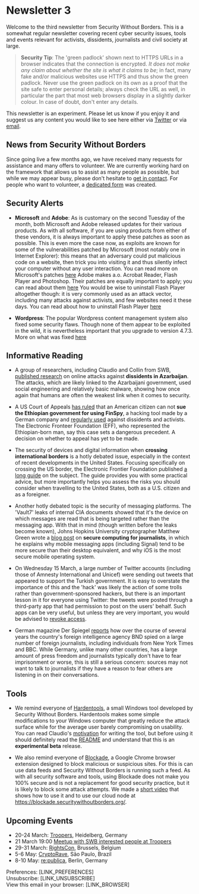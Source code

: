 # Newsletter 3

Welcome to the third newsletter from Security Without Borders. This is a somewhat regular newsletter covering recent cyber security issues, tools and events relevant for activists, dissidents, journalists and civil society at large.

> **Security Tip**: The 'green padlock' shown next to HTTPS URLs in a browser indicates that the connection is encrypted. *It does not make any claim about whether the site is what it claims to be*; in fact, many fake and/or malicious websites use HTTPS and thus show the green padlock. Never use the green padlock on its own as a proof that the site safe to enter personal details; always check the URL as well, in particular the part that most web browsers display in a slightly darker colour. In case of doubt, don't enter any details.

This newsletter is an experiment. Please let us know if you enjoy it and suggest us any content you would like to see here either via [Twitter](https://twitter.com/swborders) or via [email](mailto:info@securitywithoutborders.org).

## News from Security Without Borders

Since going live a few months ago, we have received many requests for assistance and many offers to volunteer. We are currently working hard on the framework that allows us to assist as many people as possible, but while we may appear busy, please don't hesitate to [get in contact](mailto:info@securitywithoutborders.org).
For people who want to volunteer, a [dedicated form](https://securitywithoutborders.org/volunteer.html) was created.

## Security Alerts

- **Microsoft** and **Adobe**: As is customary on the second Tuesday of the month, both Microsoft and Adobe released updates for their various products. As with all software, if you are using products from either of these vendors, it is always important to apply these patches as soon as possible. This is even more the case now, as exploits are known for some of the vulnerabilities patched by Microsoft (most notably one in Internet Explorer): this means that an adversary could put malicious code on a website, then trick you into visiting it and thus silently infect your computer without any user interaction. You can read more on Microsoft's patches [here]( https://technet.microsoft.com/en-us/library/security/ms17-mar)
 Adobe makes a.o. Acrobat Reader, Flash Player and Photoshop. Their patches are equally important to apply; you can read about them [here](https://helpx.adobe.com/security.html) You would be wise to uninstall Flash Player altogether though: it is very commonly used as an attack vector, including many attacks against activists, and few websites need it these days. You can read about how to uninstall Flash Player [here](https://www.grahamcluley.com/update-adobe-flash-uninstall-completely/)

- **Wordpress**: The popular Wordpress content management system also fixed some security flaws. Though none of them appear to be exploited in the wild, it is nevertheless important that you upgrade to version 4.7.3. More on what was fixed [here](https://codex.wordpress.org/Version_4.7.3)

## Informative Reading

- A group of researchers, including Claudio and Collin from SWB, [published research](https://medium.com/amnesty-insights/false-friends-how-fake-accounts-and-crude-malware-targeted-dissidents-in-azerbaijan-9b6594cafe60) on online attacks against **dissidents in Azarbaijan**. The attacks, which are likely linked to the Azarbaijani government, used social engineering and relatively basic malware, showing how once again that humans are often the weakest link when it comes to security.

- A US Court of Appeals [has ruled](https://motherboard.vice.com/en_us/article/judge-says-hacking-victim-cant-sue-a-foreign-government-for-hacking-him-on-us-soil) that an American citizen can not **sue the Ethiopian government for using FinSpy**, a hacking tool made by a German company and [regularly used](https://citizenlab.org/2013/03/you-only-click-twice-finfishers-global-proliferation-2/) against dissidents and activists. The Electronic Fronteer Foundation (EFF), who represented the Ethiopian-born man, say this case sets a dangerous precedent. A decision on whether to appeal has yet to be made.

- The security of devices and digital information when **crossing international borders** is a hotly debated issue, especially in the context of recent developments in the United States. Focusing specifically on crossing the US border, the Electronic Frontier Foundation published [a long guide](https://www.eff.org/wp/digital-privacy-us-border-2017) on the subject. The guide provides you with some practical advice, but more importantly helps you assess the risks you should consider when travelling to the United States, both as a U.S. citizen and as a foreigner. 

- Another hotly debated topic is the security of messaging platforms. The 'Vault7' leaks of internal CIA documents showed that it's the device on which messages are read that is being targeted rather than the messaging app. With that in mind (though written before the leaks become known), Johns Hopkins University cryptographer Matthew Green wrote a [blog post](https://blog.cryptographyengineering.com/2017/03/05/secure-computing-for-journalists/) on **secure computing for journalists**, in which he explains why mobile messaging apps (including Signal) tend to be more secure than their desktop equivalent, and why iOS is the most secure mobile operating system.

- On Wednesday 15 March, a large number of Twitter accounts (including those of Amnesty International and Unicef) were sending out tweets that appeared to support the Turkish government. It is easy to overstate the importance of this and the 'hack' was likely the action of some trolls rather than government-sponsored hackers, but there is an important lesson in it for everyone using Twitter: the tweets were posted through a third-party app that had permission to post on the users' behalf. Such apps can be very useful, but unless they are very important, you would be advised to [revoke access](https://twitter.com/settings/applications).

- German magazine Der Spiegel [reports](http://www.spiegel.de/international/germany/german-intelligence-spied-on-foreign-journalists-for-years-a-1136188.html) how over the course of several years the country's foreign intelligence agency BND spied on a large number of foreign journalists, including individuals from New York Times and BBC. While Germany, unlike many other countries, has a large amount of press freedom and journalists typically don't have to fear imprisonment or worse, this is still a serious concern: sources may not want to talk to journalists if they have a reason to fear others are listening in on their conversations.

## Tools

- We remind everyone of [Hardentools](https://github.com/securitywithoutborders/hardentools), a small Windows tool developed by Security Without Borders. Hardentools makes some simple modifications to your Windows computer that greatly reduce the attack surface while for the average user barely compromising on usability. You can read Claudio's [motivation](https://medium.com/@botherder/on-the-banality-of-attacks-and-on-mindful-engineering-fc0a50e5cff5#.v8ye3lc1s) for writing the tool, but before using it should definitely read the [README](https://github.com/securitywithoutborders/hardentools/blob/master/README.md) and understand that this is an **experimental beta** release.

- We also remind everyone of [Blockade](https://blockade.io/), a Google Chrome browser extension designed to block malicious or suspicious sites. For this is can use data feeds and Security Without Borders is running such a feed. As with all security software and tools, using Blockade does not make you 100% secure and is not a replacement for good security practice, but it is likely to block some attack attempts. We made a [short video](https://vimeo.com/205097462) that shows how to use it and to use our cloud node at https://blockade.securitywithoutborders.org/.

## Upcoming Events

- 20-24 March: [Troopers](https://www.troopers.de/troopers17/), Heidelberg, Germany
- 21 March 19:00 [Meetup with SWB interested people at Troopers](https://wiki.securitywithoutborders.org/index.php?title=Rhine-Neckar)
- 29-31 March: [RightsCon](https://www.rightscon.org/), Brussels, Belgium
- 5-6 May: [CryptoRave](https://cryptorave.org), São Paulo, Brazil
- 8-10 May: [re:publica](https://re-publica.de), Berlin, Germany

Preferences: [LINK_PREFERENCES]  
Unsubscribe: [LINK_UNSUBSCRIBE]  
View this email in your browser: [LINK_BROWSER]

